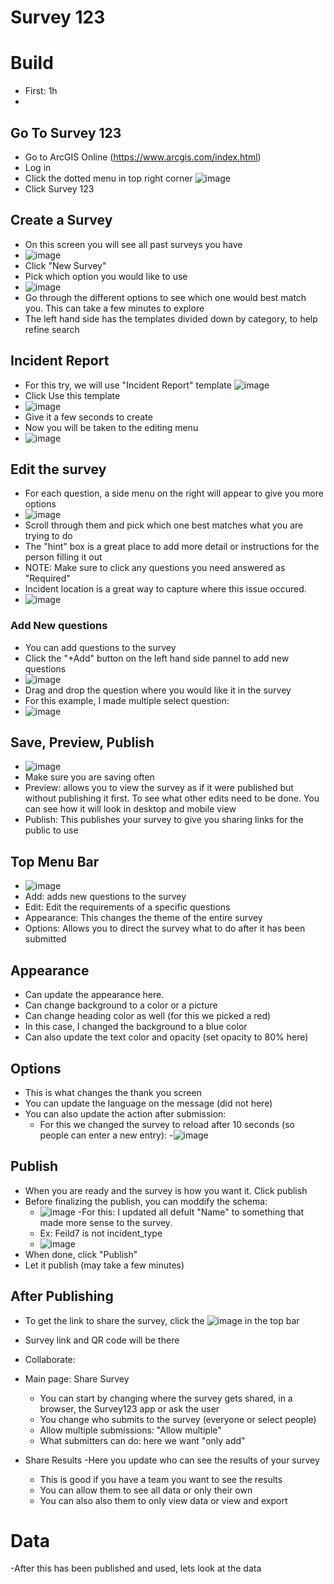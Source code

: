 # Survey 123
# Build
- First: 1h
- 
## Go To Survey 123
- Go to ArcGIS Online (https://www.arcgis.com/index.html)
- Log in
- Click the dotted menu in top right corner ![image](https://github.com/kaylaoneill/geom99/assets/146447016/09fbdaf5-7f05-4725-ba5b-2ce8f1e55b37)
- Click Survey 123

## Create a Survey
- On this screen you will see all past surveys you have
- ![image](https://github.com/kaylaoneill/geom99/assets/146447016/cd2cb02f-0de2-4d14-b5fd-eb2a75072f69)
- Click "New Survey"
- Pick which option you would like to use
- ![image](https://github.com/kaylaoneill/geom99/assets/146447016/45b32252-3bb5-4990-9658-3e5b806d5ff1)
-  Go through the different options to see which one would best match you. This can take a few minutes to explore
-  The left hand side has the templates divided down by category, to help refine search

## Incident Report
- For this try, we will use "Incident Report" template ![image](https://github.com/kaylaoneill/geom99/assets/146447016/2b4e6bca-4c19-4587-9ab7-45c3e24133c0)
- Click Use this template
- ![image](https://github.com/kaylaoneill/geom99/assets/146447016/63f90555-dba1-4e12-ba2d-0554690b9dea)
- Give it a few seconds to create
- Now you will be taken to the editing menu
- ![image](https://github.com/kaylaoneill/geom99/assets/146447016/e8e8011d-80b9-426c-9321-a31be8b11158)

## Edit the survey
- For each question, a side menu on the right will appear to give you more options
- ![image](https://github.com/kaylaoneill/geom99/assets/146447016/20ac33f7-20b1-4011-9cf6-2a4b82f03d36)
- Scroll through them and pick which one best matches what you are trying to do
- The "hint" box is a great place to add more detail or instructions for the person filling it out
- NOTE: Make sure to click any questions you need answered as "Required"
- Incident location is a great way to capture where this issue occured.
- ![image](https://github.com/kaylaoneill/geom99/assets/146447016/d11b198b-1584-41b4-8c9e-b8c715bb4dc4)
### Add New questions
- You can add questions to the survey 
- Click the "+Add" button on the left hand side pannel to add new questions
- ![image](https://github.com/kaylaoneill/geom99/assets/146447016/16990a0a-cc75-4498-a3f5-854fdf6012d5)
- Drag and drop the question where you would like it in the survey
- For this example, I made multiple select question:
- ![image](https://github.com/kaylaoneill/geom99/assets/146447016/42e0c2c2-cab6-48c2-9ecf-877c8f47c608)

## Save, Preview, Publish
- ![image](https://github.com/kaylaoneill/geom99/assets/146447016/276f53dd-96ac-481d-982a-c915a23d4373)
- Make sure you are saving often
- Preview: allows you to view the survey as if it were published but without publishing it first. To see what other edits need to be done. You can see how it will look in desktop and mobile view 
- Publish: This publishes your survey to give you sharing links for the public to use 

## Top Menu Bar
- ![image](https://github.com/kaylaoneill/geom99/assets/146447016/40c48dcf-ea53-49ef-85f4-4801392d6b19)
- Add: adds new questions to the survey
- Edit: Edit the requirements of a specific questions
- Appearance: This changes the theme of the entire survey
- Options: Allows you to direct the survey what to do after it has been submitted

## Appearance
- Can update the appearance here.
- Can change background to a color or a picture
- Can change heading color as well (for this we picked a red)
- In this case, I changed the background to a blue color
- Can also update the text color and opacity (set opacity to 80% here)
## Options
- This is what changes the thank you screen
- You can update the language on the message (did not here)
- You can also update the action after submission:
  - For this we changed the survey to reload after 10 seconds (so people can enter a new entry):
  -![image](https://github.com/kaylaoneill/geom99/assets/146447016/61adeaba-7b11-4ffd-8727-ce2c0353a3bb)

## Publish
- When you are ready and the survey is how you want it. Click publish
- Before finalizing the publish, you can moddify the schema:
  - ![image](https://github.com/kaylaoneill/geom99/assets/146447016/0b04062a-1bb6-49b3-b185-dd2ce76c1a0a)
-For this: I updated all defult "Name" to something that made more sense to the survey.
  - Ex: Feild7 is not incident_type
  - ![image](https://github.com/kaylaoneill/geom99/assets/146447016/b965a4ea-4b46-4abb-b8d5-5d9d15668a04)
- When done, click "Publish"
- Let it publish (may take a few minutes)

## After Publishing
- To get the link to share the survey, click the ![image](https://github.com/kaylaoneill/geom99/assets/146447016/9d0591e6-1e65-479a-8fd7-7e00c47fcec9) in the top bar
- Survey link and QR code will be there

- Collaborate:
- Main page: Share Survey
  - You can start by changing where the survey gets shared, in a browser, the Survey123 app or ask the user 
  - You change who submits to the survey (everyone or select people)
  - Allow multiple submissions: "Allow multiple"
  - What submitters can do: here we want "only add"
- Share Results
  -Here you update who can see the results of your survey
  - This is good if you have a team you want to see the results
  - You can allow them to see all data or only their own
  - You can also also them to only view data or view and export
 
# Data 
-After this has been published and used, lets look at the data 
